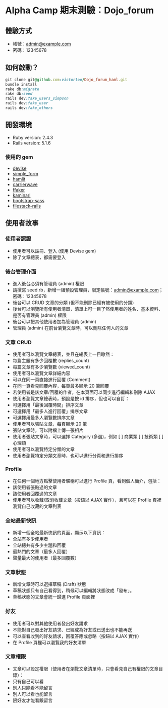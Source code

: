 # Alpha Camp 期末測驗︰Dojo_forum

## 體驗方式
* 帳號：admin@example.com
* 密碼：12345678

## 如何啟動？

```ruby
git clone git@github.com:victorloo/Dojo_forum_haml.git
bundle install
rake db:migrate
rake db:seed
rails dev:fake_users_simpson
rails dev:fake_user
rails dev:fake_others
```

## 開發環境

* Ruby version: 2.4.3
* Rails version: 5.1.6

### 使用的 gem

* [devise](https://rubygems.org/gems/devise)
* [simple_form](https://rubygems.org/gems/simple_form)
* [hamlit](https://rubygems.org/gems/hamlit)
* [carrierwave](https://rubygems.org/gems/carrierwave)
* [ffaker](https://rubygems.org/gems/ffaker)
* [kaminari](https://rubygems.org/gems/kaminari)
* [bootstrap-sass](https://rubygems.org/gems/bootstrap-sass)
* [filestack-rails](https://rubygems.org/gems/filestack-rails)

## 使用者故事
### 使用者認證
* 使用者可以註冊、登入 (使用 Devise gem)
* 除了文章總表，都需要登入

### 後台管理介面
* 進入後台必須有管理員 (admin) 權限
* 請撰寫 seed.rb，新增一組預設管理員，限定帳號：admin@example.com；密碼：12345678
* 後台可以 CRUD 文章的分類 (但不能刪除已經有被使用的分類)
* 後台可以瀏覽所有使用者清單，清單上可一目了然使用者的姓名、基本資料、是否有管理員 (admin) 權限
* 後台可以把其他使用者加為管理員 (admin)
* 管理員 (admin) 在前台瀏覽文章時，可以刪除任何人的文章

### 文章 CRUD
* 使用者可以瀏覽文章總表，並且在總表上一目瞭然：
* 每篇主題有多少回覆數 (replies_count)
* 每篇文章有多少瀏覽數 (viewed_count)
* 使用者可以瀏覽文章詳細內容
* 可以在同一頁直接進行回覆 (Comment)
* 在同一頁看見回覆內容，每頁最多顯示 20 筆回覆
* 若使用者是該文章/回覆的作者，在本頁面可以同步進行編輯和刪除 AJAX
* 使用者瀏覽文章總表時，預設是按 id 排序，但也可以自訂：
* 可選擇用「最後回覆時間」排序文章
* 可選擇用「最多人進行回覆」排序文章
* 可選擇用最多人瀏覽數排序文章
* 使用者可以張貼文章，每頁顯示 20 筆
* 張貼文章時，可以附檔上傳一張相片
* 使用者張貼文章時，可以選擇 Category (多選)，例如 [ ] 商業類 [ ] 技術類 [ ] 心理類
* 使用者可以瀏覽特定分類的文章
* 使用者瀏覽特定分類文章時，也可以進行分頁和進行排序

### Profile
* 在任何一個地方點擊使用者暱稱可以進行 Profile 頁，看到個人簡介，包括：
* 該使用者張貼過的文章
* 該使用者回覆過的文章
* 使用者可以收藏/取消收藏文章（按鈕以 AJAX 實作），且可以在 Profile 頁裡瀏覽自己收藏的文章列表

### 全站最新快訊
* 新增一個全站最新快訊的頁面，顯示以下資訊：
* 全站有多少使用者
* 全站總共有多少主題和回覆
* 最熱門的文章（最多人回覆）
* 聲量最大的使用者（最多回覆數）

### 文章狀態
* 新增文章時可以選擇草稿 (Draft) 狀態
* 草稿狀態只有自己看得到，稍候可以編輯將狀態改成「發布」。
* 草稿狀態的文章會統一歸進 Profile 頁面裡

### 好友
* 使用者可以對其他使用者發出好友請求
* 不能對自己發出好友請求、已經成為好友或已送出也不能再送
* 可以查看收到的好友請求，回覆答應或忽略（按鈕以 AJAX 實作）
* 在 Profile 頁裡可以瀏覽我的好友清單

### 文章權限
* 文章可以設定權限（使用者在瀏覽文章清單時，只會看見自己有權限的文章目錄）：
* 只有自己可以看
* 別人只能看不能留言
* 別人可以看也能留言
* 限好友才能看跟留言
